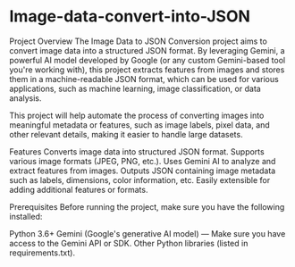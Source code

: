 # Image-data-convert-into-JSON
Project Overview
The Image Data to JSON Conversion project aims to convert image data into a structured JSON format. By leveraging Gemini, a powerful AI model developed by Google (or any custom Gemini-based tool you're working with), this project extracts features from images and stores them in a machine-readable JSON format, which can be used for various applications, such as machine learning, image classification, or data analysis.

This project will help automate the process of converting images into meaningful metadata or features, such as image labels, pixel data, and other relevant details, making it easier to handle large datasets.

Features
Converts image data into structured JSON format.
Supports various image formats (JPEG, PNG, etc.).
Uses Gemini AI to analyze and extract features from images.
Outputs JSON containing image metadata such as labels, dimensions, color information, etc.
Easily extensible for adding additional features or formats.

Prerequisites
Before running the project, make sure you have the following installed:

Python 3.6+
Gemini (Google's generative AI model) — Make sure you have access to the Gemini API or SDK.
Other Python libraries (listed in requirements.txt).
